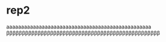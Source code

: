 # rep2
aaaaaaaaaaaaaaaaaaaaaaaaaaaaaaaaaaaaaaaaaaaaaaaaa
βββββββββββββββββββββββββββββββββββββββββββββββββ
